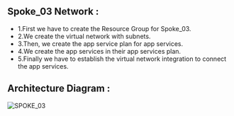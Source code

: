 ## Spoke_03 Network :
- 1.First we have to create the Resource Group for Spoke_03.
- 2.We create the virtual network with subnets.
- 3.Then, we create the app service plan for app services.
- 4.We create the app services in their app services plan.
- 5.Finally we have to establish the virtual network integration to connect the app services.

## Architecture Diagram :
![SPOKE_03](https://github.com/user-attachments/assets/72e59f64-8d17-41ad-948f-5cfb233de07e)